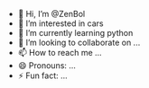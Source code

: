 - 👋 Hi, I’m @ZenBol
- 👀 I’m interested in cars
- 🌱 I’m currently learning python
- 💞️ I’m looking to collaborate on ...
- 📫 How to reach me ...
- 😄 Pronouns: ...
- ⚡ Fun fact: ...

<!---
ZenBol/ZenBol is a ✨ special ✨ repository because its `README.md` (this file) appears on your GitHub profile.
You can click the Preview link to take a look at your changes.
--->
